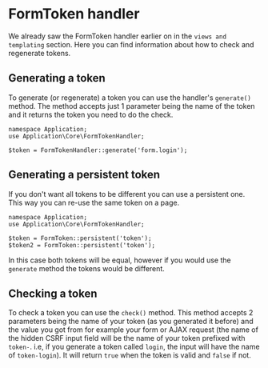 # FormToken handler
We already saw the FormToken handler earlier on in the `views and templating` section. Here you can find information about how to check and regenerate tokens.

## Generating a token
To generate (or regenerate) a token you can use the handler's `generate()` method. The method accepts just 1 parameter being the name of the token and it returns the token you need to do the check.

```
namespace Application;
use Application\Core\FormTokenHandler;

$token = FormTokenHandler::generate('form.login');
```

## Generating a persistent token
If you don't want all tokens to be different you can use a persistent one. This way you can re-use the same token on a page.
```
namespace Application;
use Application\Core\FormTokenHandler;

$token = FormToken::persistent('token');
$token2 = FormToken::persistent('token');
```
In this case both tokens will be equal, however if you would use the `generate` method the tokens would be different.

## Checking a token
To check a token you can use the `check()` method. This method accepts 2 parameters being the name of your token (as you generated it before) and the value you got from for example your form or AJAX request (the name of the hidden CSRF input field will be the name of your token prefixed with `token-`. i.e, if you generate a token called `login`, the input will have the name of `token-login`). It will return `true` when the token is valid and `false` if not.
